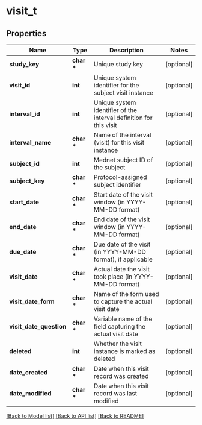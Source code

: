 # visit_t

## Properties
Name | Type | Description | Notes
------------ | ------------- | ------------- | -------------
**study_key** | **char \*** | Unique study key | [optional] 
**visit_id** | **int** | Unique system identifier for the subject visit instance | [optional] 
**interval_id** | **int** | Unique system identifier of the interval definition for this visit | [optional] 
**interval_name** | **char \*** | Name of the interval (visit) for this visit instance | [optional] 
**subject_id** | **int** | Mednet subject ID of the subject | [optional] 
**subject_key** | **char \*** | Protocol-assigned subject identifier | [optional] 
**start_date** | **char \*** | Start date of the visit window (in YYYY-MM-DD format) | [optional] 
**end_date** | **char \*** | End date of the visit window (in YYYY-MM-DD format) | [optional] 
**due_date** | **char \*** | Due date of the visit (in YYYY-MM-DD format), if applicable | [optional] 
**visit_date** | **char \*** | Actual date the visit took place (in YYYY-MM-DD format) | [optional] 
**visit_date_form** | **char \*** | Name of the form used to capture the actual visit date | [optional] 
**visit_date_question** | **char \*** | Variable name of the field capturing the actual visit date | [optional] 
**deleted** | **int** | Whether the visit instance is marked as deleted | [optional] 
**date_created** | **char \*** | Date when this visit record was created | [optional] 
**date_modified** | **char \*** | Date when this visit record was last modified | [optional] 

[[Back to Model list]](../README.md#documentation-for-models) [[Back to API list]](../README.md#documentation-for-api-endpoints) [[Back to README]](../README.md)


